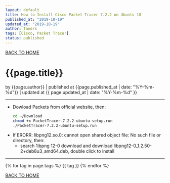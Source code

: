 ```yaml
---
layout: default
title: How to Install Cisco Packet Tracer 7.2.2 on Ubuntu 18
published_at: "2019-10-19"
updated_at: "2019-10-19"
author: Taners
tags: [Cisco, Packet Tracer]
status: published
---
```


[BACK TO HOME](https://tane-rs.github.io)

# {{page.title}}

by {{page.author}} |
published at {{page.published_at | date: "%Y-%m-%d"}} |
updated at {{ page.updated_at | date: "%Y-%m-%d" }}

---
- Dowload Packets from official website, then:
  ```bash
  cd ~/Download
  chmod +x PacketTracer-7.2.2-ubuntu-setup.run
  ./PacketTracer-7.2.2-ubuntu-setup.run
  ```
- If ERORR: libpng12.so.0: cannot open shared object file: No such file or directory, then:
  - search 1ibpng 12-0 download and download libpng12-0_1.2.50-2+deb8u3_amd64.deb, double click to install


---

{% for tag in page.tags %}
  {{ tag }}
{% endfor %}

[BACK TO HOME](https://tane-rs.github.io)